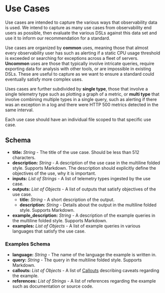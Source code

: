 # Use Cases

Use cases are intended to capture the various ways that observability data is used. We intend
to capture as many use cases from observability end users as possible, then evaluate the various
DSLs against this data set and use it to inform our recommendation for a standard.

Use cases are organized by **common** uses, meaning those that almost every observability user
has such as alerting if a static CPU usage threshold is exceeded or searching for exceptions
across a fleet of servers. **Uncommon** uses are those that typically involve intricate queries,
require exporting data for analysis with other tools, or are impossible in existing DSLs. These
are useful to capture as we want to ensure a standard could eventually satisfy more complex
uses.

Uses cases are further subdivided by **single type**, those that involve a single telemetry
type such as plotting a graph of a metric, or **multi type** that involve combining multiple
types in a single query, such as alerting if there was an exception in a log and there were
HTTP 500 metrics detected in the same interval.

Each use case should have an individual file scoped to that specific use case.

## Schema

* **title:** _String_ - The title of the use case. Should be less than 512 characters.
* **description:** _String_ - A description of the use case in the multiline folded style.
  Supports Markdown. The description should explicitly define the objectives of the use, why
  it is important.
* **inputs:** _List of Strings_ - A list of telemetry types ingested by the use case.
* **outputs:** _List of Objects_ - A list of outputs that satisfy objectives of the use case.
  * **title:** _String_ - A short description of the output.
  * **description:** _String_ - Details about the output in the multiline folded style.
    Supports Markdown.
* **example_description:** _String_ - A description of the example queries in the multiline
  folded style. Supports Markdown.
* **examples:** _List of Objects_ - A list of example queries in various languages that 
  satisfy the use case.

### Examples Schema

* **language:** _String_ - The name of the language the example is written in.
* **query:** _String_ - The query in the multiline folded style. Supports Markdown.
* **callouts:** _List of Objects_ - A list of [Callouts] describing caveats regarding the example.
* **references:** _List of Strings_ - A list of references regarding the example such as 
  documentation or source code.

[Callouts]: ../dsls/README.md#callout-schema